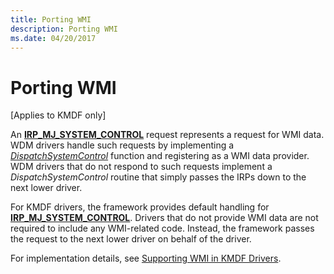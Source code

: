 ```yaml
---
title: Porting WMI
description: Porting WMI
ms.date: 04/20/2017
---
```


# Porting WMI


\[Applies to KMDF only\]

An [**IRP\_MJ\_SYSTEM\_CONTROL**](../kernel/irp-mj-system-control.md) request represents a request for WMI data. WDM drivers handle such requests by implementing a [*DispatchSystemControl*](/windows-hardware/drivers/ddi/wdm/nc-wdm-driver_dispatch) function and registering as a WMI data provider. WDM drivers that do not respond to such requests implement a *DispatchSystemControl* routine that simply passes the IRPs down to the next lower driver.

For KMDF drivers, the framework provides default handling for [**IRP\_MJ\_SYSTEM\_CONTROL**](../kernel/irp-mj-system-control.md). Drivers that do not provide WMI data are not required to include any WMI-related code. Instead, the framework passes the request to the next lower driver on behalf of the driver.

For implementation details, see [Supporting WMI in KMDF Drivers](introduction-to-wmi-for-kmdf-drivers.md).

 

